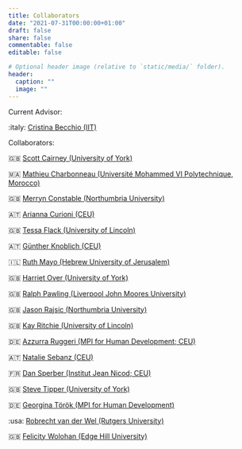 ```yaml
---
title: Collaborators
date: "2021-07-31T00:00:00+01:00"
draft: false
share: false
commentable: false
editable: false

# Optional header image (relative to `static/media/` folder).
header:
  caption: ""
  image: ""
---
```


Current Advisor:

:italy: [Cristina Becchio (IIT)](https://www.iit.it/it/people/cristina-becchio)

Collaborators:

:uk: [Scott Cairney (University of York)](https://www.york.ac.uk/psychology/staff/academicstaff/scottc/)

:morocco: [Mathieu Charbonneau (Université Mohammed VI Polytechnique, Morocco)](https://mcharbonneau.com/)

:uk: [Merryn Constable (Northumbria University)](http://merryndconstable.com)

:austria: [Arianna Curioni (CEU)](https://somby.ceu.edu/people/arianna-curioni)

:uk: [Tessa Flack (University of Lincoln)](https://staff.lincoln.ac.uk/fa8a6fbc-335b-4531-bbbd-321e78e2970b)

:austria: [Günther Knoblich (CEU)](https://somby.ceu.edu/people/gunther-knoblich)

:israel: [Ruth Mayo (Hebrew University of Jerusalem)](https://scholars.huji.ac.il/jbc/people/ruth-mayo)

:uk: [Harriet Over (University of York)](https://www.york.ac.uk/psychology/staff/academicstaff/ho543/)

:uk: [Ralph Pawling (Liverpool John Moores University)](https://www.ljmu.ac.uk/about-us/staff-profiles/faculty-of-health/school-of-psychology/ralph-pawling)

:uk: [Jason Rajsic (Northumbria University)](http://jasonrajsic.com/)

:uk: [Kay Ritchie (University of Lincoln)](https://kayritchie87.wixsite.com/kayritchiepsychology)

:de: [Azzurra Ruggeri (MPI for Human Development; CEU)](https://www.mpib-berlin.mpg.de/research/research-groups/mprg-isearch)

:austria: [Natalie Sebanz (CEU)](https://somby.ceu.edu/people/natalie-sebanz)

:fr: [Dan Sperber (Institut Jean Nicod; CEU)](http://dan.sperber.fr)

:uk: [Steve Tipper (University of York)](https://www.york.ac.uk/psychology/staff/emeritusfaculty/steventipper/)

:de: [Georgina Török (MPI for Human Development)](https://www.mpib-berlin.mpg.de/research/research-groups/mprg-isearch/team)

:usa: [Robrecht van der Wel (Rutgers University)](https://vanderwel.camden.rutgers.edu/)

:uk: [Felicity Wolohan (Edge Hill University)](https://www.edgehill.ac.uk/psychology/people/academic-staff/dr-felicity-wolohan/)

